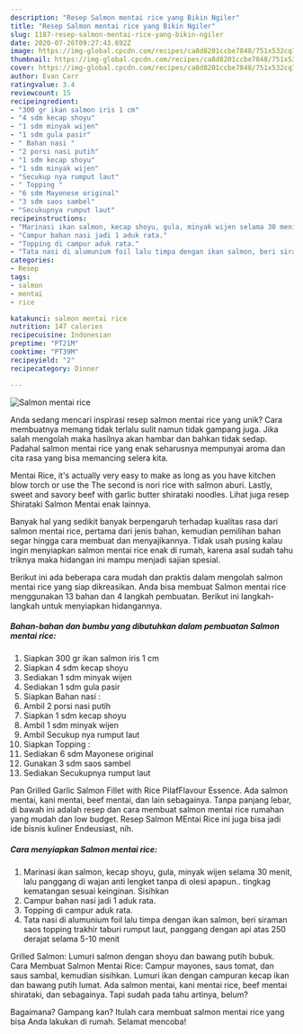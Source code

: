 ```yaml
---
description: "Resep Salmon mentai rice yang Bikin Ngiler"
title: "Resep Salmon mentai rice yang Bikin Ngiler"
slug: 1187-resep-salmon-mentai-rice-yang-bikin-ngiler
date: 2020-07-26T09:27:43.692Z
image: https://img-global.cpcdn.com/recipes/ca8d8201ccbe7848/751x532cq70/salmon-mentai-rice-foto-resep-utama.jpg
thumbnail: https://img-global.cpcdn.com/recipes/ca8d8201ccbe7848/751x532cq70/salmon-mentai-rice-foto-resep-utama.jpg
cover: https://img-global.cpcdn.com/recipes/ca8d8201ccbe7848/751x532cq70/salmon-mentai-rice-foto-resep-utama.jpg
author: Evan Carr
ratingvalue: 3.4
reviewcount: 15
recipeingredient:
- "300 gr ikan salmon iris 1 cm"
- "4 sdm kecap shoyu"
- "1 sdm minyak wijen"
- "1 sdm gula pasir"
- " Bahan nasi "
- "2 porsi nasi putih"
- "1 sdm kecap shoyu"
- "1 sdm minyak wijen"
- "Secukup nya rumput laut"
- " Topping "
- "6 sdm Mayonese original"
- "3 sdm saos sambel"
- "Secukupnya rumput laut"
recipeinstructions:
- "Marinasi ikan salmon, kecap shoyu, gula, minyak wijen selama 30 menit, lalu panggang di wajan anti lengket tanpa di olesi apapun.. tingkag kematangan sesuai keinginan. Sisihkan"
- "Campur bahan nasi jadi 1 aduk rata."
- "Topping di campur aduk rata."
- "Tata nasi di alumunium foil lalu timpa dengan ikan salmon, beri siraman saos topping trakhir taburi rumput laut, panggang dengan api atas 250 derajat selama 5-10 menit"
categories:
- Resep
tags:
- salmon
- mentai
- rice

katakunci: salmon mentai rice 
nutrition: 147 calories
recipecuisine: Indonesian
preptime: "PT21M"
cooktime: "PT39M"
recipeyield: "2"
recipecategory: Dinner

---
```



![Salmon mentai rice](https://img-global.cpcdn.com/recipes/ca8d8201ccbe7848/751x532cq70/salmon-mentai-rice-foto-resep-utama.jpg)

Anda sedang mencari inspirasi resep salmon mentai rice yang unik? Cara membuatnya memang tidak terlalu sulit namun tidak gampang juga. Jika salah mengolah maka hasilnya akan hambar dan bahkan tidak sedap. Padahal salmon mentai rice yang enak seharusnya mempunyai aroma dan cita rasa yang bisa memancing selera kita.

Mentai Rice, it&#39;s actually very easy to make as long as you have kitchen blow torch or use the The second is nori rice with salmon aburi. Lastly, sweet and savory beef with garlic butter shirataki noodles. Lihat juga resep Shirataki Salmon Mentai enak lainnya.

Banyak hal yang sedikit banyak berpengaruh terhadap kualitas rasa dari salmon mentai rice, pertama dari jenis bahan, kemudian pemilihan bahan segar hingga cara membuat dan menyajikannya. Tidak usah pusing kalau ingin menyiapkan salmon mentai rice enak di rumah, karena asal sudah tahu triknya maka hidangan ini mampu menjadi sajian spesial.


Berikut ini ada beberapa cara mudah dan praktis dalam mengolah salmon mentai rice yang siap dikreasikan. Anda bisa membuat Salmon mentai rice menggunakan 13 bahan dan 4 langkah pembuatan. Berikut ini langkah-langkah untuk menyiapkan hidangannya.

<!--inarticleads1-->

##### Bahan-bahan dan bumbu yang dibutuhkan dalam pembuatan Salmon mentai rice:

1. Siapkan 300 gr ikan salmon iris 1 cm
1. Siapkan 4 sdm kecap shoyu
1. Sediakan 1 sdm minyak wijen
1. Sediakan 1 sdm gula pasir
1. Siapkan  Bahan nasi :
1. Ambil 2 porsi nasi putih
1. Siapkan 1 sdm kecap shoyu
1. Ambil 1 sdm minyak wijen
1. Ambil Secukup nya rumput laut
1. Siapkan  Topping :
1. Sediakan 6 sdm Mayonese original
1. Gunakan 3 sdm saos sambel
1. Sediakan Secukupnya rumput laut


Pan Grilled Garlic Salmon Fillet with Rice PilafFlavour Essence. Ada salmon mentai, kani mentai, beef mentai, dan lain sebagainya. Tanpa panjang lebar, di bawah ini adalah resep dan cara membuat salmon mentai rice rumahan yang mudah dan low budget. Resep Salmon MEntai Rice ini juga bisa jadi ide bisnis kuliner Endeusiast, nih. 

<!--inarticleads2-->

##### Cara menyiapkan Salmon mentai rice:

1. Marinasi ikan salmon, kecap shoyu, gula, minyak wijen selama 30 menit, lalu panggang di wajan anti lengket tanpa di olesi apapun.. tingkag kematangan sesuai keinginan. Sisihkan
1. Campur bahan nasi jadi 1 aduk rata.
1. Topping di campur aduk rata.
1. Tata nasi di alumunium foil lalu timpa dengan ikan salmon, beri siraman saos topping trakhir taburi rumput laut, panggang dengan api atas 250 derajat selama 5-10 menit


Grilled Salmon: Lumuri salmon dengan shoyu dan bawang putih bubuk. Cara Membuat Salmon Mentai Rice: Campur mayones, saus tomat, dan saus sambal, kemudian sisihkan. Lumuri ikan dengan campuran kecap ikan dan bawang putih lumat. Ada salmon mentai, kani mentai rice, beef mentai shirataki, dan sebagainya. Tapi sudah pada tahu artinya, belum? 

Bagaimana? Gampang kan? Itulah cara membuat salmon mentai rice yang bisa Anda lakukan di rumah. Selamat mencoba!
